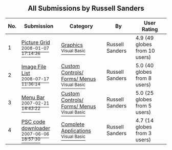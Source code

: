 ﻿<div align="center">

## All Submissions by Russell Sanders

</div>

No.  | Submission | Category | By   | User Rating
---- | ---------- | -------- | ---- | -----------
1 | [Picture Grid<br /><sup>2008-01-07 17:14:36</sup>](https://github.com/Planet-Source-Code/russell-sanders-picture-grid__1-69729) | [Graphics<br /><sup>Visual Basic</sup>](../ByCategory/graphics__1-46.md) | Russell Sanders | 4.9 (49 globes from 10 users)
2 | [Image File List<br /><sup>2008-07-17 11:36:14</sup>](https://github.com/Planet-Source-Code/russell-sanders-image-file-list__1-70122) | [Custom Controls/ Forms/  Menus<br /><sup>Visual Basic</sup>](../ByCategory/custom-controls-forms-menus__1-4.md) | Russell Sanders | 5.0 (40 globes from 8 users)
3 | [Menu Bar<br /><sup>2007-02-21 14:43:22</sup>](https://github.com/Planet-Source-Code/russell-sanders-menu-bar__1-67815) | [Custom Controls/ Forms/  Menus<br /><sup>Visual Basic</sup>](../ByCategory/custom-controls-forms-menus__1-4.md) | Russell Sanders | 5.0 (25 globes from 5 users)
4 | [PSC code downloader<br /><sup>2007-06-06 18:57:30</sup>](https://github.com/Planet-Source-Code/russell-sanders-psc-code-downloader__1-68747) | [Complete Applications<br /><sup>Visual Basic</sup>](../ByCategory/complete-applications__1-27.md) | Russell Sanders | 4.7 (14 globes from 3 users)
